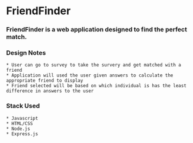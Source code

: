 # FriendFinder

### FriendFinder is a web application designed to find the perfect match.

### Design Notes
	* User can go to survey to take the survery and get matched with a friend
	* Application will used the user given answers to calculate the appropriate friend to display
	* Friend selected will be based on which individual is has the least difference in answers to the user
 

### Stack Used
	* Javascript
	* HTML/CSS
	* Node.js
	* Express.js
